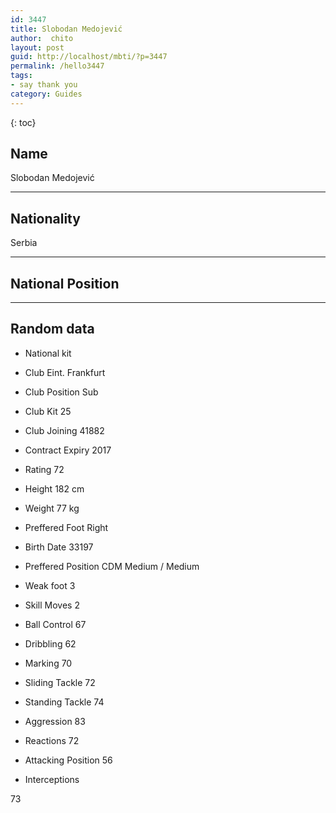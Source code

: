 ```yaml
---
id: 3447
title: Slobodan Medojević
author:  chito 
layout: post
guid: http://localhost/mbti/?p=3447
permalink: /hello3447
tags:
- say thank you
category: Guides
---
```



{: toc}


## Name  
Slobodan Medojević 

* * *

## Nationality  
Serbia 

* * *

## National Position 

* * *

## Random data 

  * National kit 
  * Club 
Eint. Frankfurt 

  * Club Position 
Sub 

  * Club Kit 
25 

  * Club Joining 
41882 

  * Contract Expiry 
2017 

  * Rating 
72 

  * Height 
182 cm 

  * Weight 
77 kg 

  * Preffered Foot 
Right 

  * Birth Date 
33197 

  * Preffered Position 
CDM Medium / Medium 

  * Weak foot 
3 

  * Skill Moves 
2 

  * Ball Control 
67 

  * Dribbling 
62 

  * Marking 
70 

  * Sliding Tackle 
72 

  * Standing Tackle 
74 

  * Aggression 
83 

  * Reactions 
72 

  * Attacking Position 
56 

  * Interceptions 

73</ul>